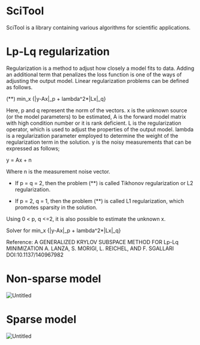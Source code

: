 # SciTool

SciTool is a library containing various algorithms for scientific applications.  

# Lp-Lq regularization

Regularization is a method to adjust how closely a model fits to data. Adding an additional term that penalizes the loss function is one of the ways of adjusting the output model.
Linear regularization problems can be defined as follows.

(**)  min_x {|y-Ax|_p + lambda^2*|Lx|_q}
  
Here, p and q represent the norm of the vectors. x is the unknown source (or the model parameters) to be estimated, A is the forward model matrix with high condition number or it is rank deficient. L is the regularization operator, which is used to adjust the properties of the output model. lambda is a regularization parameter employed to determine the weight of the regularization term in the solution. y is the noisy measurements that can be expressed as follows;

y = Ax + n

Where n is the measurement noise vector.

- If p = q = 2, then the problem (**) is called Tikhonov regularization or L2 regularization.

- If p = 2, q = 1, then the problem (**) is called L1 regularization, which promotes sparsity in the solution.

Using 0 < p, q <=2, it is also possible to estimate the unknown x. 

Solver for min_x {|y-Ax|_p + lambda^2*|Lx|_q}

 Reference: A GENERALIZED KRYLOV SUBSPACE METHOD FOR Lp-Lq MINIMIZATION
 A. LANZA, S. MORIGI, L. REICHEL, AND F. SGALLARI
 DOI:10.1137/140967982
 
 # Non-sparse model
 
 ![Untitled](https://github.com/ononak/ReguTool/assets/17129016/8b0f41c8-3ce6-4c34-9e08-e58c09831aab)

# Sparse model

![Untitled](https://github.com/ononak/ReguTool/assets/17129016/86cd290d-02ac-42b3-9df2-88ba937c93e0)




